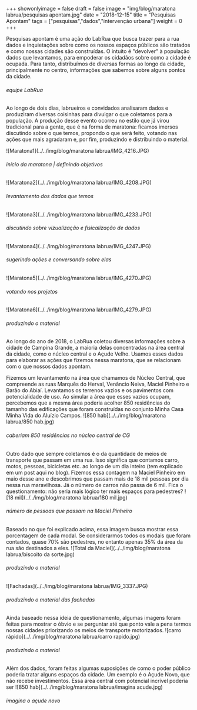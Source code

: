 +++
showonlyimage = false
draft = false
image = "img/blog/maratona labrua/pesquisas apontam.jpg"
date = "2018-12-15"
title = "Pesquisas Apontam"
tags = ["pesquisas","dados","intervenção urbana"]
weight = 0
+++

Pesquisas apontam é uma ação do LabRua que busca trazer para a rua dados e inquietações sobre como os nossos espaços públicos são tratados e como nossas cidades são construídas. O intuito é "devolver" à população dados que levantamos, para empoderar os cidadãos sobre como a cidade é ocupada. Para tanto, distribuímos de diversas formas ao longo da cidade, principalmente no centro, informações que sabemos sobre alguns pontos da cidade.
<!--more-->

<H6>equipe LabRua</H6>

Ao longo de dois dias, labrueiros e convidados analisaram dados e produziram diversas coisinhas para divulgar o que coletamos para a população. A produção desse evento ocorreu no estilo que já virou tradicional para a gente, que é na forma de maratona: ficamos imersos discutindo sobre o que temos, propondo o que será feito, votando nas ações que mais agradaram e, por fim, produzindo e distribuindo o material.

![Maratona1](../../img/blog/maratona labrua/IMG_4216.JPG)
<H6>início da maratona | definindo objetivos</H6>

![Maratona2](../../img/blog/maratona labrua/IMG_4208.JPG)
<H6>levantamento dos dados que temos</H6>

![Maratona3](../../img/blog/maratona labrua/IMG_4233.JPG)
<H6>discutindo sobre vizualização e fisicalização de dados</H6>

![Maratona4](../../img/blog/maratona labrua/IMG_4247.JPG)
<H6>sugerindo ações e conversando sobre elas</H6>

![Maratona5](../../img/blog/maratona labrua/IMG_4270.JPG)
<H6>votando nos projetos</H6>

![Maratona6](../../img/blog/maratona labrua/IMG_4279.JPG)
<H6>produzindo o material</H6>

Ao longo do ano de 2018, o LabRua coletou diversas informações sobre a cidade de Campina Grande, a maioria delas concentradas na área central da cidade, como o núcleo central e o Açude Velho. Usamos esses dados para elaborar as ações que fizemos nessa maratona, que se relacionam com o que nossos dados apontam.

Fizemos um levantamento na área que chamamos de Núcleo Central, que compreende as ruas Marquês do Herval, Venâncio Neiva, Maciel Pinheiro e Barão do Abiaí. Levantamos os terrenos vazios e os pavimentos com potencialidade de uso. Ao simular a área que esses vazios ocupam, percebemos que a mesma área poderia acolher 850 residências do tamanho das edificações que foram construídas no conjunto Minha Casa Minha Vida do Aluízio Campos.
![850 hab](../../img/blog/maratona labrua/850 hab.jpg)
<H6>caberiam 850 residências no núcleo central de CG</H6>

Outro dado que sempre coletamos é o da quantidade de meios de transporte que passam em uma rua. Isso significa que contamos carro, motos, pessoas, bicicletas etc. ao longo de um dia inteiro (tem explicado em um post aqui no blog). Fizemos essa contagem na Maciel Pinheiro em maio desse ano e descobrimos que passam mais de 18 mil pessoas por dia nessa rua maravilhosa. Já o número de carros não passa de 6 mil. Fica o questionamento: não seria mais lógico ter mais espaços para pedestres?
![18 mil](../../img/blog/maratona labrua/180 mil.jpg)
<H6>número de pessoas que passam na Maciel Pinheiro</H6>

Baseado no que foi explicado acima, essa imagem busca mostrar essa porcentagem de cada modal. Se considerarmos todos os modais que foram contados, quase 70% são pedestres, no entanto apenas 35% da área da rua são destinados a eles.
![Total da Maciel](../../img/blog/maratona labrua/biscoito da sorte.jpg)
<H6>produzindo o material</H6>


![Fachadas](../../img/blog/maratona labrua/IMG_3337.JPG)
<H6>produzindo o material das fachadas</H6>

Ainda baseado nessa ideia de questionamento, algumas imagens foram feitas para mostrar o óbvio e se perguntar até que ponto vale a pena termos nossas cidades priorizando os meios de transporte motorizados.
![carro rápido](../../img/blog/maratona labrua/carro rapido.jpg)
<H6>produzindo o material</H6>

Além dos dados, foram feitas algumas suposições de como o poder público poderia tratar alguns espaços da cidade. Um exemplo é o Açude Novo, que não recebe investimentos. Essa área central com potencial incrível poderia ser
![850 hab](../../img/blog/maratona labrua/imagina acude.jpg)
<H6>imagina o açude novo</H6>
